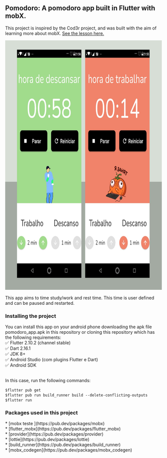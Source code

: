 ## Pomodoro: A pomodoro app built in Flutter with mobX.

This project is inspired by the Cod3r project, and was built with the aim of learning more about mobX. [See the lesson here.](https://www.youtube.com/watch?v=LeRjIY4n2Vk)

<img src="https://raw.githubusercontent.com/vivianeor/pomodoro_app/master/assets/print_app/1.jpeg" height="800">

This app aims to time study/work and rest time. This time is user defined and can be paused and restarted.

<h3>Installing the project</h3>
You can install this app on your android phone downloading the apk file pomodoro_app.apk in this repository or cloning this repository which has the following requirements:<br/>
✅ Flutter 2.10.2 (channel stable) <br/>
✅ Dart 2.16.1 <br/>
✅ JDK 8+ <br/>
✅ Android Studio (com plugins Flutter e Dart) <br/>
✅ Android SDK <br/><br/>

In this case, run the following commands:
```
$flutter pub get
$flutter pub run build_runner build --delete-conflicting-outputs
$flutter run
```

<h3>Packages used in this project</h3>
* [mobx teste ](https://pub.dev/packages/mobx)<br/>
* [flutter_mobx](https://pub.dev/packages/flutter_mobx)<br/>
* [provider](https://pub.dev/packages/provider)<br/>
* [lottie](https://pub.dev/packages/lottie)<br/>
* [build_runner](https://pub.dev/packages/build_runner)<br/>
* [mobx_codegen](https://pub.dev/packages/mobx_codegen)<br/>